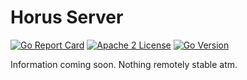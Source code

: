 Horus Server
================

[![Go Report Card](https://goreportcard.com/badge/github.com/hexbee-net/horus)](https://goreportcard.com/report/github.com/hexbee-net/horus)
[![Apache 2 License](https://img.shields.io/github/license/xav/horus.svg?style=flat)](https://github.com/hexbee-net/horus/blob/main/LICENSE)
[![Go Version](https://img.shields.io/badge/go-v1.12+-green.svg?style=flat)](https://github.com/hexbee-net/horus-dispatch)


Information coming soon. Nothing remotely stable atm.
